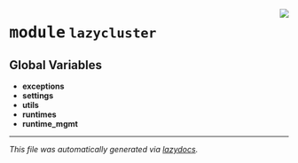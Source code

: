 <!-- markdownlint-disable -->

<a href="../src/lazycluster/__init__.py#L0"><img align="right" style="float:right;" src="https://img.shields.io/badge/-source-cccccc?style=flat-square"></a>

# <kbd>module</kbd> `lazycluster`




**Global Variables**
---------------
- **exceptions**
- **settings**
- **utils**
- **runtimes**
- **runtime_mgmt**




---

_This file was automatically generated via [lazydocs](https://github.com/ai-chain/lazydocs)._
